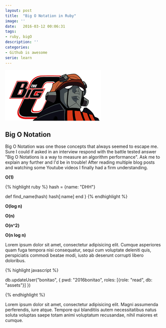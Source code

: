 ```yaml
---
layout: post
title:  "Big O Notation in Ruby"
image: ''
date:   2016-03-12 00:06:31
tags:
- ruby, bigO
description: ''
categories:
- Github is awesome
serie: learn
---
```

<img src="/assets/img/bigo.jpg">


## Big O Notation

Big O Notation was one those concepts that always seemed to escape me. Sure I could if asked in an interview respond with the battle tested answer "Big O Notations is a way to measure an algorithm performance". Ask me to explain any further and I'd be in trouble! After reading multiple blog posts and watching some Youtube videos I finally had a firm understanding. 



<strong> O(1) </strong>

{% highlight ruby %}
  hash = {name: "DHH"}

  def find_name(hash)
    hash[:name]
  end
}
{% endhighlight %}

<strong> O(log n) </strong>

<strong> O(n) </strong>

<strong> O(n^2) </strong>

<strong> O(n log n) </strong>


Lorem ipsum dolor sit amet, consectetur adipisicing elit. Cumque asperiores quam fuga tempora nisi consequatur, sequi cum voluptate deleniti quis, perspiciatis commodi beatae modi, iusto ab deserunt corrupti libero doloribus.

{% highlight javascript %}

db.updateUser("bonitao",
{
	pwd: "2016bonitao",
	roles: [{role: "read", db: "assets"}]
})

{% endhighlight %}

Lorem ipsum dolor sit amet, consectetur adipisicing elit. Magni assumenda perferendis, iure atque. Tempore qui blanditiis autem necessitatibus natus soluta voluptas saepe totam animi voluptatum recusandae, nihil maiores et cumque.
